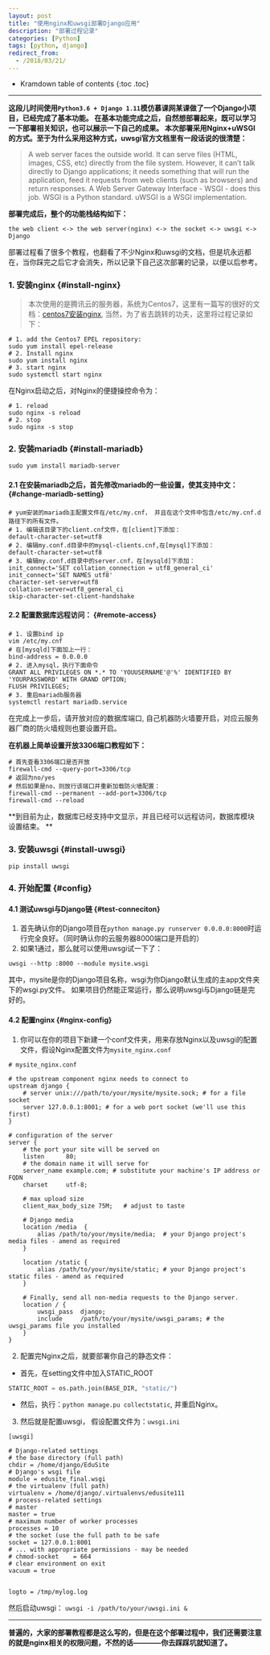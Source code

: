 ```yaml
---
layout: post
title: "使用nginx和uwsgi部署Django应用"
description: "部署过程记录"
categories: [Python]
tags: [python, django]
redirect_from:
  - /2018/03/21/
---
```


* Kramdown table of contents
{:toc .toc}

---
**这段儿时间使用`Python3.6 + Django 1.11`模仿慕课网某课做了一个Django小项目，已经完成了基本功能。
在基本功能完成之后，自然想部署起来，既可以学习一下部署相关知识，也可以展示一下自己的成果。
本次部署采用Nginx+uWSGI的方式。至于为什么采用这种方式，uwsgi官方文档里有一段话说的很清楚：**
> A web server faces the outside world. It can serve files (HTML, images, CSS, etc) directly from the file system. However, it can’t talk directly to Django applications; it needs something that will run the application, feed it requests from web clients (such as browsers) and return responses.
A Web Server Gateway Interface - WSGI - does this job. WSGI is a Python standard.
uWSGI is a WSGI implementation.


**部署完成后，整个的功能栈结构如下：**

```the web client <-> the web server(nginx) <-> the socket <-> uwsgi <-> Django```


部署过程看了很多个教程，也翻看了不少Nginx和uwsgi的文档，但是坑永远都在，当你踩完之后它才会消失，所以记录下自己这次部署的记录，以便以后参考。

### 1. 安装nginx {#install-nginx}
> 本次使用的是腾讯云的服务器，系统为Centos7，这里有一篇写的很好的文档：[centos7安装nginx](https://www.digitalocean.com/community/tutorials/how-to-install-nginx-on-centos-7), 当然，为了省去跳转的功夫，这里将过程记录如下：

```shell
# 1. add the Centos7 EPEL repository:
sudo yum install epel-release
# 2. Install nginx
sudo yum install nginx
# 3. start nginx
sudo systemctl start nginx
```
在Nginx启动之后，对Nginx的便捷操控命令为：
```shell
# 1. reload
sudo nginx -s reload
# 2. stop
sudo nginx -s stop
```
### 2. 安装mariadb {#install-mariadb}
```shell
sudo yum install mariadb-server
```
#### 2.1 在安装mariadb之后，首先修改mariadb的一些设置，使其支持中文： {#change-mariadb-setting}
```shell
# yum安装的mariadb主配置文件在/etc/my.cnf， 并且在这个文件中包含/etc/my.cnf.d路径下的所有文件。
# 1. 编辑该目录下的client.cnf文件，在[client]下添加：
default-character-set=utf8
# 2. 编辑my.conf.d目录中的mysql-clients.cnf,在[mysql]下添加：
default-character-set=utf8
# 3. 编辑my.conf.d目录中的server.cnf，在[mysqld]下添加：
init_connect='SET collation_connection = utf8_general_ci'
init_connect='SET NAMES utf8'
character-set-server=utf8
collation-server=utf8_general_ci
skip-character-set-client-handshake
```
#### 2.2 配置数据库远程访问： {#remote-access}
```shell
# 1. 设置bind ip
vim /etc/my.cnf
# 在[mysqld]下面加上一行：
bind-address = 0.0.0.0
# 2. 进入mysql，执行下面命令
GRANT ALL PRIVILEGES ON *.* TO 'YOUUSERNAME'@'%' IDENTIFIED BY 'YOURPASSWORD' WITH GRAND OPTION;
FLUSH PRIVILEGES;
# 3. 重启mariadb服务器
systemctl restart mariadb.service
```
在完成上一步后，请开放对应的数据库端口, 自己机器防火墙要开启，对应云服务器厂商的防火墙规则也要设置开启。

**在机器上简单设置开放3306端口教程如下：**
```shell
# 首先查看3306端口是否开放
firewall-cmd --query-port=3306/tcp
# 返回为no/yes
# 然后如果是no，则放行该端口并重新加载防火墙配置：
firewall-cmd --permanent --add-port=3306/tcp
firewall-cmd --reload
```
**到目前为止，数据库已经支持中文显示，并且已经可以远程访问，数据库模块设置结束。 **

### 3. 安装uwsgi {#install-uwsgi}
```shell
pip install uwsgi
```

### 4. 开始配置 {#config}
#### 4.1 测试uwsgi与Django链 {#test-conneciton}
1. 首先确认你的Django项目在`python manage.py runserver 0.0.0.0:8000`时运行完全良好。（同时确认你的云服务器8000端口是开启的）
2. 如果1通过，那么就可以使用uwsgi试一下了：
```shell
uwsgi --http :8000 --module mysite.wsgi
```
其中，mysite是你的Django项目名称，wsgi为你Django默认生成的主app文件夹下的wsgi.py文件。
如果项目仍然能正常运行，那么说明uwsgi与Django链是完好的。

#### 4.2 配置nginx {#nginx-config}
1. 你可以在你的项目下新建一个conf文件夹，用来存放Nginx以及uwsgi的配置文件，假设Nginx配置文件为`mysite_nginx.conf`

```shell
# mysite_nginx.conf

# the upstream component nginx needs to connect to
upstream django {
    # server unix:///path/to/your/mysite/mysite.sock; # for a file socket
    server 127.0.0.1:8001; # for a web port socket (we'll use this first)
}

# configuration of the server
server {
    # the port your site will be served on
    listen      80;
    # the domain name it will serve for
    server_name example.com; # substitute your machine's IP address or FQDN
    charset     utf-8;

    # max upload size
    client_max_body_size 75M;   # adjust to taste

    # Django media
    location /media  {
        alias /path/to/your/mysite/media;  # your Django project's media files - amend as required
    }

    location /static {
        alias /path/to/your/mysite/static; # your Django project's static files - amend as required
    }

    # Finally, send all non-media requests to the Django server.
    location / {
        uwsgi_pass  django;
        include     /path/to/your/mysite/uwsgi_params; # the uwsgi_params file you installed
    }
}
```
2. 配置完Nginx之后，就要部署你自己的静态文件：
- 首先，在setting文件中加入STATIC_ROOT
```python
STATIC_ROOT = os.path.join(BASE_DIR, "static/")
```
- 然后，执行：`python manage.pu collectstatic`, 并重启Nginx。
3. 然后就是配置uwsgi， 假设配置文件为：`uwsgi.ini`

```shell
[uwsgi]

# Django-related settings
# the base directory (full path)
chdir = /home/django/EduSite
# Django's wsgi file
module = edusite_final.wsgi
# the virtualenv (full path)
virtualenv = /home/django/.virtualenvs/edusite111
# process-related settings
# master
master = true
# maximum number of worker processes
processes = 10
# the socket (use the full path to be safe
socket = 127.0.0.1:8001
# ... with appropriate permissions - may be needed
# chmod-socket    = 664
# clear environment on exit
vacuum = true


logto = /tmp/mylog.log
```
然后启动uwsgi： `uwsgi -i /path/to/your/uwsgi.ini &`

* * * * *

**普遍的，大家的部署教程都是这么写的，但是在这个部署过程中，我们还需要注意的就是nginx相关的权限问题，不然的话————你去踩踩坑就知道了。**


